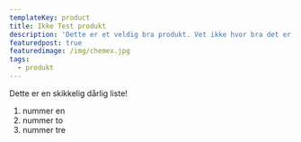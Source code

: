 ```yaml
---
templateKey: product
title: Ikke Test produkt
description: 'Dette er et veldig bra produkt. Vet ikke hvor bra det er, men det funker'
featuredpost: true
featuredimage: /img/chemex.jpg
tags:
  - produkt
---
```

Dette er en skikkelig dårlig liste!

1. nummer en
2. nummer to
3. nummer tre
